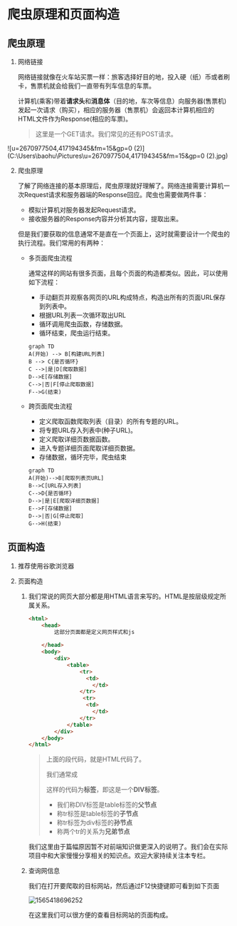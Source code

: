 # 爬虫原理和页面构造

## 爬虫原理

1. 网络链接

   网络链接就像在火车站买票一样：旅客选择好目的地，投入硬（纸）币或者刷卡，售票机就会给我们一直带有列车信息的车票。

   计算机(乘客)带着**请求头**和**消息体**（目的地，车次等信息）向服务器(售票机)发起一次请求（购买），相应的服务器（售票机）会返回本计算机相应的HTML文件作为Response(相应的车票)。

   > 这里是一个GET请求。我们常见的还有POST请求。

   

![u=2670977504,417194345&fm=15&gp=0 (2)](C:\Users\baohu\Pictures\u=2670977504,417194345&fm=15&gp=0 (2).jpg)

2. 爬虫原理

   了解了网络连接的基本原理后，爬虫原理就好理解了。网络连接需要计算机一次Request请求和服务器端的Response回应。爬虫也需要做两件事：

   - 模拟计算机对服务器发起Request请求。
   - 接收服务器的Response内容并分析其内容，提取出来。

   但是我们要获取的信息通常不是直在一个页面上，这时就需要设计一个爬虫的执行流程。我们常用的有两种：

   - 多页面爬虫流程

     通常这样的网站有很多页面，且每个页面的构造都类似。因此，可以使用如下流程：

     - 手动翻页并观察各网页的URL构成特点，构造出所有的页面URL保存到列表中。
     - 根据URL列表一次循环取出URL
     - 循环调用爬虫函数，存储数据。
     - 循环结束，爬虫运行结束。

     ```mermaid
     graph TD
     A(开始) --> B[构建URL列表]
     B --> C{是否循环}
     C -->|是|D[爬取数据]
     D-->E[存储数据]
     C-->|否|F[停止爬取数据]
     F-->G(结束)
     ```

   - 跨页面爬虫流程

     - 定义爬取函数爬取列表（目录）的所有专题的URL。
     - 将专题URL存入列表中(种子URL)。
     - 定义爬取详细页数据函数。
     - 进入专题详细页面爬取详细页数据。
     - 存储数据，循环完毕，爬虫结束

     ```mermaid
     graph TD
     A(开始)-->B[爬取列表页URL]
     B-->C[URL存入列表]
     C-->D{是否循环}
     D-->|是|E[爬取详细页数据]
     E-->F[存储数据]
     D-->|否|G[停止爬取]
     G-->H(结束)
     ```

##  页面构造

1. 推荐使用谷歌浏览器

2. 页面构造

   1. 我们常说的网页大部分都是用HTML语言来写的。HTML是按层级规定所属关系。

      ```html
      <html>
          <head>
              这部分页面都是定义网页样式和js
              
          </head>
          <body>
              <div>
                  <table>
                      <tr>
                      	<td>
                          </td>
                      </tr>
                       <tr>
                      	<td>
                          </td>
                      </tr>
                  </table>
              </div>
          </body>
      </html>
      ```

      > 上面的段代码，就是HTML代码了。
      >
      > 我们通常成<div>这样的代码为**标签**，即这是一个**DIV标签**。
      >
      > - 我们称DIV标签是table标签的**父节点**
      > - 称tr标签是table标签的**子节点**
      > - 称tr标签为div标签的**孙节点**
      > - 称两个tr的关系为**兄弟节点**

      我们这里由于篇幅原因暂不对前端知识做更深入的说明了。我们会在实际项目中和大家慢慢分享相关的知识点。欢迎大家持续关注本专栏。

   2. 查询网信息

      我们在打开要爬取的目标网站，然后通过F12快捷键即可看到如下页面

      ![1565418696252](C:\Users\baohu\AppData\Roaming\Typora\typora-user-images\1565418696252.png)

      在这里我们可以很方便的查看目标网站的页面构成。

